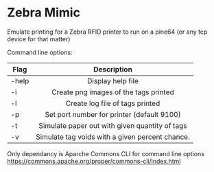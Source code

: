 # Zebra Mimic

Emulate printing for a Zebra RFID printer to run on a pine64 (or any tcp device for that matter)

Command line options:

| Flag             | Description |
| ---------------- |:-----------:|
|-help             | Display help file |
|-i                | Create png images of the tags printed |
|-l                | Create log file of tags printed |
| -p <Port Number> |  Set port number for printer (default 9100) |
| -t <quantity>    |  Simulate paper out with given quantity of tags |
| -v <chance>      |  Simulate tag voids with a given percent chance. |


Only dependancy is Aparche Commons CLI for command line options
https://commons.apache.org/proper/commons-cli/index.html
